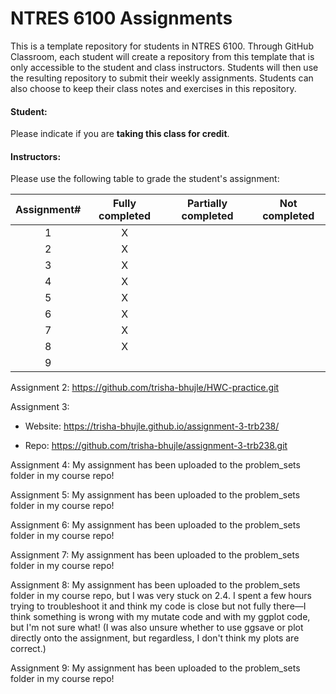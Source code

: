 # NTRES 6100 Assignments

This is a template repository for students in NTRES 6100. Through GitHub Classroom, each student will create a repository from this template that is only accessible to the student and class instructors. Students will then use the resulting repository to submit their weekly assignments. Students can also choose to keep their class notes and exercises in this repository.

#### Student:

Please indicate if you are **taking this class for credit**.

#### Instructors:

Please use the following table to grade the student's assignment:

| Assignment# | Fully completed | Partially completed | Not completed |
|:-----------:|:---------------:|:-------------------:|:-------------:|
|      1      |        X        |                     |               |
|      2      |        X        |                     |               |
|      3      |        X         |                     |               |
|      4      |        X         |                     |               |
|      5      |         X        |                     |               |
|      6      |         X        |                     |               |
|      7      |         X        |                     |               |
|      8      |         X        |                     |               |
|      9      |                 |                     |               |

Assignment 2: <https://github.com/trisha-bhujle/HWC-practice.git>

Assignment 3:

-   Website: https://trisha-bhujle.github.io/assignment-3-trb238/

-   Repo: https://github.com/trisha-bhujle/assignment-3-trb238.git

Assignment 4: My assignment has been uploaded to the problem_sets folder in my course repo!

Assignment 5: My assignment has been uploaded to the problem_sets folder in my course repo!

Assignment 6: My assignment has been uploaded to the problem_sets folder in my course repo!

Assignment 7: My assignment has been uploaded to the problem_sets folder in my course repo!

Assignment 8: My assignment has been uploaded to the problem_sets folder in my course repo, but I was very stuck on 2.4. I spent a few hours trying to troubleshoot it and think my code is close but not fully there—I think something is wrong with my mutate code and with my ggplot code, but I'm not sure what! (I was also unsure whether to use ggsave or plot directly onto the assignment, but regardless, I don't think my plots are correct.) 

Assignment 9: My assignment has been uploaded to the problem_sets folder in my course repo!
